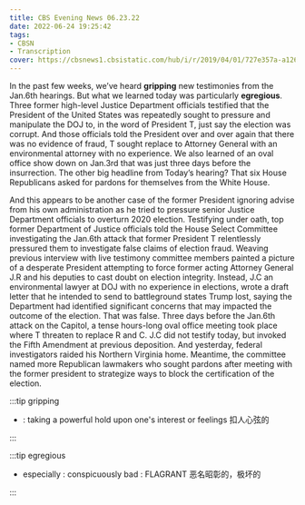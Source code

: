```yaml
---
title: CBS Evening News 06.23.22
date: 2022-06-24 19:25:42
tags:
- CBSN
- Transcription
cover: https://cbsnews1.cbsistatic.com/hub/i/r/2019/04/01/727e357a-a126-4138-a2c5-4d3222669d57/thumbnail/640x360/3ff2761028dc5c65cc4f07acd54bcd5c/cbsn2-logo-1920x1080.jpg
---
```

In the past few weeks, we’ve heard **gripping** new testimonies from the Jan.6th hearings. But what we learned today was particularly **egregious**. Three former high-level Justice Department officials testified that the President of the United States was repeatedly sought to pressure and manipulate the DOJ to, in the word of President T, just say the election was corrupt. And those officials told the President over and over again that there was no evidence of fraud, T sought replace to Attorney General with an environmental attorney with no experience. We also learned of an oval office show down on Jan.3rd that was just three days before the insurrection. The other big headline from Today’s hearing? That six House Republicans asked for pardons for themselves from the White House. 

And this appears to be another case of the former President ignoring advise from his own administration as he tried to pressure senior Justice Department officials to overturn 2020 election. Testifying under oath, top former Department of Justice officials told the House Select Committee investigating the Jan.6th attack that former President T relentlessly pressured them to investigate false claims of election fraud. Weaving previous interview with live testimony committee members painted a picture of a desperate President attempting to force former acting Attorney General J.R and his deputies to cast doubt on election integrity. Instead, J.C an environmental lawyer at DOJ with no experience in elections, wrote a draft letter that he intended to send to battleground states Trump lost, saying the Department had identified significant concerns that may impacted the outcome of the election. That was false. Three days before the Jan.6th attack on the Capitol, a tense hours-long oval office meeting took place where T threaten to replace R and C. J.C did not testify today, but invoked the Fifth Amendment at previous deposition. And yesterday, federal investigators raided his Northern Virginia home. Meantime, the committee named more Republican lawmakers who sought pardons after meeting with the former president to strategize ways to block the certification of the election.

:::tip gripping

- : taking a powerful hold upon one's interest or feelings 扣人心弦的
  
:::

:::tip egregious

- especially : conspicuously bad : FLAGRANT 恶名昭彰的，极坏的
  
:::
